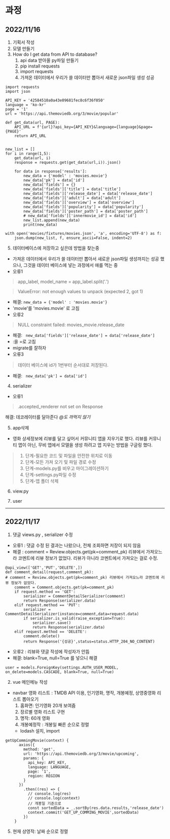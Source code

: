 # 과정
## 2022/11/16
1. 기획서 작성
2. 모델 만들기
3. How do I get data from API to database?
   1. api data 받아올 py파일 만들기
   2. pip install requests
   3. import requests
   4. 가져온 데이터에서 우리가 쓸 데이터만 뽑아서 새로운 json파일 생성 성공
```
import requests
import json

API_KEY = '42584510a0a43e09681fec8c6f36f050'
language = 'ko-kr'
page = '1'
url = 'https://api.themoviedb.org/3/movie/popular'

def get_data(url, PAGE):
    API_URL = f'{url}?api_key={API_KEY}&language={language}&page={PAGE}'
    return API_URL


new_list = []
for i in range(1,5):
    get_data(url, i)
    response = requests.get(get_data(url,i)).json()

    for data in response['results']:
        new_data = {'model' : 'movies.movie'}
        new_data['pk'] = data['id']
        new_data['fields'] = {}
        new_data['fields']['title'] = data['title']
        new_data['fields']['release_date'] = data['release_date']
        new_data['fields']['adult'] = data['adult']
        new_data['fields']['overview'] = data['overview']
        new_data['fields']['popularity'] = data['popularity']
        new_data['fields']['poster_path'] = data['poster_path']
        # new_data['fields']['innermovie_id'] = data['id']
        new_list.append(new_data)
        print(new_data)

with open('movies/fixtures/movies.json', 'a', encoding='UTF-8') as f:
    json.dump(new_list, f, ensure_ascii=False, indent=2)
```
   5. 데이터베이스에 저장하고 싶은데 방법을 찾는중
   - 가져온 데이터에서 우리가 쓸 데이터만 뽑아서 새로운 json파일 생성까지는 성공 했으나, 그것을 데이터 베이스에 넣는 과정에서 애를 먹는 중
   - 오류1
  > app_label, model_name = app_label.split('.')

  > ValueError: not enough values to unpack (expected 2, got 1)
    
- 해결:  ` new_data = {'model' : 'movies.movie'}   `
- 'movie'를 'movies.movie' 로 고침
- 오류2
> NULL constraint failed: movies_movie.release_date

- 해결: ` new_data['fields']['release_date'] = data['release_date']`
- :을 =로 고침
- migrate를 잘하자
- 오류3
> 데이터 베이스에 id가 1번부터 순서대로 저장된다.
- 해결: ` new_data['pk'] = data['id']`

4. serializer
- 오류1
> .accepted_renderer not set on Response

해결: 데코레이터를 달아준다 *@도 까먹지 않기*

5. app삭제
- 영화 상세정보에 리뷰를 달고 싶어서 커뮤니티 앱을 지우기로 했다. 리뷰를 커뮤니티 앱이 아닌, 무비 앱에서 모델을 생성 하려고 앱 지우는 방법을 구글링 했다.
> 1. 단계-필요한 코드 및 파일을 안전한 위치로 이동
> 2. 단계-모든 가져 오기 및 파일 경로 수정
> 3. 단계-models.py를 비우고 마이그레이션하기
> 4. 단계-settings.py파일 수정
> 5. 단계-앱 폴더 삭제

6. view.py

7. user
---
## 2022/11/17

1. 댓글 views.py , serializer 수정
- 오류1 : 댓글 수정 된 결과는 나왔으나, 전체 조회하면 저장이 되지 않음
- 해결 : comment = Review.objects.get(pk=comment_pk) 리뷰에서 가져오느라 코멘트에 리뷰 정보가 없었다. 리뷰가 아니라 코멘트에서 가져오는 걸로 수정.
```
@api_view(['GET','PUT','DELETE',])
def comment_detail(request,comment_pk):
# comment = Review.objects.get(pk=comment_pk) 리뷰에서 가져오느라 코멘트에 리뷰 정보가 없었다.
    comment = Comment.objects.get(pk=comment_pk)
    if request.method == 'GET':
        serializer = CommentDetailSerializer(comment)
        return Response(serializer.data)
    elif request.method == 'PUT':
        serializer = CommentDetailSerializer(instance=comment,data=request.data)
        if serializer.is_valid(raise_exception=True):
            serializer.save()
            return Response(serializer.data)
    elif request.method == 'DELETE':
        comment.delete()
        return Response('{성공}',status=status.HTTP_204_NO_CONTENT)
```


- 오류2 : 리뷰와 댓글 작성에 작성자가 안뜸
- 해결: blank=True, null=True 를 넣으니 해결
```
user = models.ForeignKey(settings.AUTH_USER_MODEL, on_delete=models.CASCADE, blank=True, null=True)
```

2. vue 메인메뉴 작성
- navbar 영화 리스트 : TMDB API 이용, 인기영화, 명작, 개봉예정, 상영중영화 리스트 뽑아오기
  1. 홈화면: 인기영화 20개 보여줌
  2. 장르별 영화 리스트 구현
  3. 명작: 60개 영화
  4. 개봉예정작 : 개봉일 빠른 순으로 정렬 
   - lodash 설치, import
```
getUpCommingMovie(context) {
      axios({
        method: 'get',
        url: 'https://api.themoviedb.org/3/movie/upcoming',
        params: {
          api_key: API_KEY,
          language: LANGUAGE,
          page: '1',
          region: REGION
        }
      })
        .then((res) => {
          // console.log(res)
          // console.log(context)
          // 개봉일 기준으로 
          const sortedData = _.sortBy(res.data.results,'release_date')
          context.commit('GET_UP_COMMING_MOVIE',sortedData)
        })
    }
```
  5. 현재 상영작: 날짜 순으로 정렬


